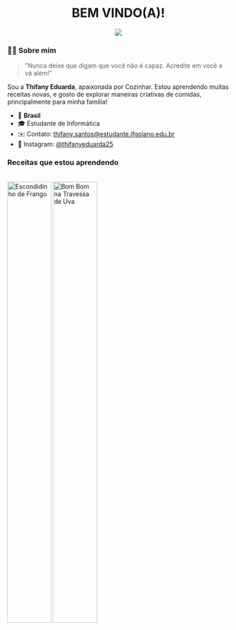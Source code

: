 <h1 align="center">BEM VINDO(A)!</h1>

<p align="center">
  <a href="https://www.instagram.com/thifanyeduarda25?igsh=dG9ibDRkNmhjdHI1"><img src="https://img.shields.io/badge/Instagram-E4405F?style=for-the-badge&logo=instagram&logoColor=white" /></a>
</p>


### 💁‍♀️ Sobre mim

> "Nunca deixe que digam que você não é capaz. Acredite em você e vá além!"

Sou a **Thifany Eduarda**, apaixonada por Cozinhar. Estou aprendendo muitas receitas novas, e gosto de explorar maneiras criativas de comidas, principalmente para minha familia!

- 📍 **Brasil**
- 🎓 Estudante de Informática
- ✉️ Contato: thifany.santos@estudante.ifgoiano.edu.br
- 📱 Instagram: [@thifanyeduarda25](https://www.instagram.com/thifanyeduarda25?igsh=dG9ibDRkNmhjdHI1)


### Receitas que estou aprendendo

<div style="display: inline_block"><br>
  <img align="center" alt="Escondidinho de Frango" height="1000" width="100" src="https://www.tendaatacado.com.br/dicas/wp-content/uploads/2022/03/escondidinho-de-frango-interna.jpg">
  <img align="center" alt="Bom Bom na Travessa de Uva" height="1000" width="100" src="https://akdelicatessen.com.br/wp-content/uploads/2021/12/bombom-travessa-receita-800x420.jpg">
</div>


